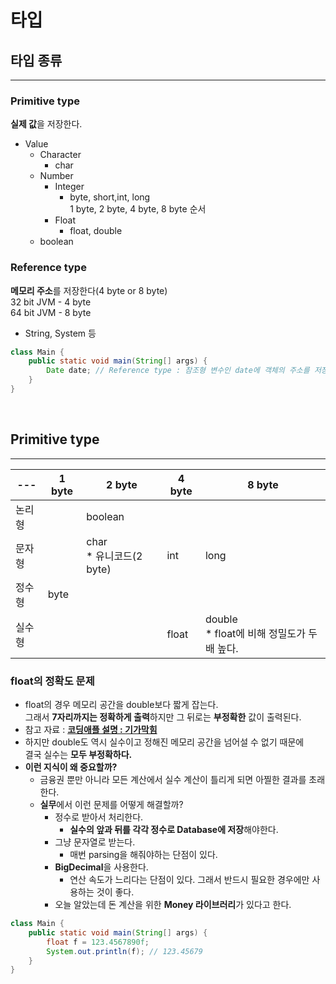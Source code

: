 # 타입

## 타입 종류

---

### Primitive type
**실제 값**을 저장한다.
* Value
  * Character
    * char
  * Number
    * Integer
      * byte, short,int, long  
      1 byte, 2 byte, 4 byte, 8 byte 순서
    * Float
      * float, double
  * boolean

### Reference type
**메모리 주소**를 저장한다(4 byte or 8 byte)  
32 bit JVM - 4 byte   
64 bit JVM - 8 byte
* String, System 등

```java
class Main {
    public static void main(String[] args) {
        Date date; // Reference type : 참조형 변수인 date에 객체의 주소를 저장한다.
    }
}
```

<br>

## Primitive type

---

| --- | 1 byte | 2 byte                  | 4 byte | 8 byte                              |
|-----|--------|-------------------------|--------|-------------------------------------|
| 논리형 |        | boolean                 |        |                                     |     |
| 문자형 |        | char<br/>* 유니코드(2 byte) | int    | long                                |
| 정수형 | byte   |                         |        |                                     |
| 실수형 |        |                         | float  | double<br/>* float에 비해 정밀도가 두 배 높다. |


### float의 정확도 문제
  * float의 경우 메모리 공간을 double보다 짧게 잡는다.  
  그래서 **7자리까지는 정확하게 출력**하지만 그 뒤로는 **부정확한** 값이 출력된다.
  * 참고 자료 : [**코딩애플 설명 : 기가막힘**](https://www.youtube.com/watch?v=-GsrYvZoAdA)
  * 하지만 double도 역시 실수이고 정해진 메모리 공간을 넘어설 수 없기 때문에  
결국 실수는 **모두 부정확하다.**
  * **이런 지식이 왜 중요할까?**
    * 금융권 뿐만 아니라 모든 계산에서 실수 계산이 틀리게 되면 아찔한 결과를 초래한다.
    * **실무**에서 이런 문제를 어떻게 해결할까?
      * 정수로 받아서 처리한다.
        * **실수의 앞과 뒤를 각각 정수로 Database에 저장**해야한다.
      * 그냥 문자열로 받는다. 
        * 매번 parsing을 해줘야하는 단점이 있다.
      * **BigDecimal**을 사용한다.
        * 연산 속도가 느리다는 단점이 있다. 그래서 반드시 필요한 경우에만 사용하는 것이 좋다.
      * 오늘 알았는데 돈 계산을 위한 **Money 라이브러리**가 있다고 한다.
```java
class Main {
    public static void main(String[] args) {
        float f = 123.4567890f;
        System.out.println(f); // 123.45679
    }
}
```